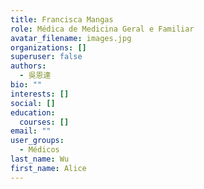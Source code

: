 ```yaml
---
title: Francisca Mangas
role: Médica de Medicina Geral e Familiar
avatar_filename: images.jpg
organizations: []
superuser: false
authors:
  - 吳恩達
bio: ""
interests: []
social: []
education:
  courses: []
email: ""
user_groups:
  - Médicos
last_name: Wu
first_name: Alice
---
```

